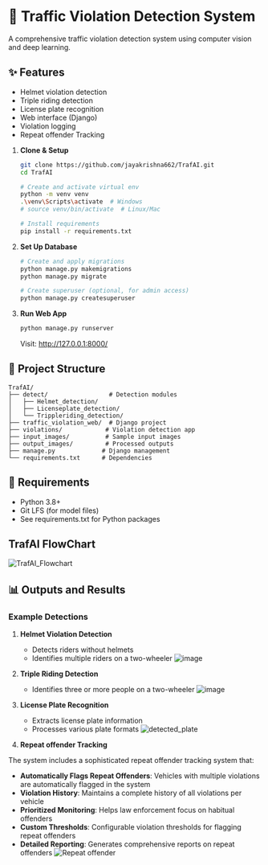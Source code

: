 # 🚦 Traffic Violation Detection System

A comprehensive traffic violation detection system using computer vision and deep learning.

## ✨ Features
- Helmet violation detection
- Triple riding detection
- License plate recognition
- Web interface (Django)
- Violation logging
- Repeat offender Tracking


1. **Clone & Setup**
   ```bash
   git clone https://github.com/jayakrishna662/TrafAI.git
   cd TrafAI
   
   # Create and activate virtual env
   python -m venv venv
   .\venv\Scripts\activate  # Windows
   # source venv/bin/activate  # Linux/Mac
   
   # Install requirements
   pip install -r requirements.txt
   ```
2. **Set Up Database**
   ```bash
   # Create and apply migrations
   python manage.py makemigrations
   python manage.py migrate
   
   # Create superuser (optional, for admin access)
   python manage.py createsuperuser
3. **Run Web App**
   ```bash
   python manage.py runserver
   ```
   Visit: http://127.0.0.1:8000/


## 📁 Project Structure
```
TrafAI/
├── detect/                 # Detection modules
│   ├── Helmet_detection/
│   ├── Licenseplate_detection/
│   └── Trippleriding_detection/
├── traffic_violation_web/  # Django project
├── violations/            # Violation detection app
├── input_images/          # Sample input images
├── output_images/         # Processed outputs
├── manage.py             # Django management
└── requirements.txt      # Dependencies
```

## 📝 Requirements
- Python 3.8+
- Git LFS (for model files)
- See requirements.txt for Python packages


## TrafAI FlowChart 
![TrafAI_Flowchart](https://github.com/user-attachments/assets/5480f625-cf8c-472a-8060-221152ac5bb0)



## 📊 Outputs and Results

### Example Detections

1. **Helmet Violation Detection**
   - Detects riders without helmets
   - Identifies multiple riders on a two-wheeler
     ![image](https://github.com/user-attachments/assets/3a713867-4d6f-4d7f-bfb0-bc70ee96c65e)

   

2. **Triple Riding Detection**
   - Identifies three or more people on a two-wheeler
   ![image](https://github.com/user-attachments/assets/76e7fe19-3b16-4962-89fe-bd1cbf5706dd)


3. **License Plate Recognition**
   - Extracts license plate information
   - Processes various plate formats
   ![detected_plate](https://github.com/user-attachments/assets/b44a9933-5da7-44f1-9a3a-f2927904cd91)

4. **Repeat offender Tracking**


The system includes a sophisticated repeat offender tracking system that:

- **Automatically Flags Repeat Offenders**: Vehicles with multiple violations are automatically flagged in the system
- **Violation History**: Maintains a complete history of all violations per vehicle
- **Prioritized Monitoring**: Helps law enforcement focus on habitual offenders
- **Custom Thresholds**: Configurable violation thresholds for flagging repeat offenders
- **Detailed Reporting**: Generates comprehensive reports on repeat offenders
![Repeat offender](https://github.com/user-attachments/assets/d869bd03-5f23-4f02-85de-ecaf2b551abd)


